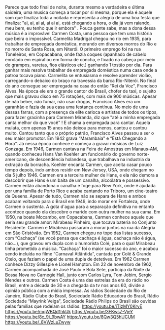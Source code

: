
Parece que todo final de noite, durante mesmo a verdadeira e última saideira, uma musica começa a tocar por si mesma, porque ela é aquele som que finaliza toda a noitada e representa a alegria de uma boa festa que finaliza: 
"ai, ai, ai ai, ai ai ai, está chegando a hora, o dia já vem raiando, meu bem, eu tenho que ir embora" . Pouca gente sabe,  mas a dona dessa música é a improvável Carmen Costa, uma pessoa que tem uma história que beira o impossível.  Carmelita Madrigal chegou no rio em 1935, para trabalhar de empregada doméstica, morando em diversos morros do Rio e no morro de Santa Rosa, em Niterói. O primeiro emprego foi na rua Toneleiros, em Copacabana,  onde fazia coques (apanhado de cabelo enrolado em espiral ou em forma de concha, e fixado na cabeça por meio de grampos, varetas, fios elásticos etc.) ganhando 1 tostão por dia. Para ganhar mais resolve trabalhar de empregada doméstica numa casa onde a patroa tocava piano. Carmelita se entusiasma e resolve aprender violão, carregando-o debaixo do braço na travessia da barca Rio-Niterói. No final do ano consegue ser empregada na casa do então “Rei da Voz", Francisco Alves. Na época ele era o grande cantor do Brasil, chofer de taxi, o sujeito que mais gravou disco em 75 rotações, com mais de 900 músicas. Apesar de não beber, não fumar, não usar drogas, Francisco Alves era um garanhão e fazia da sua casa uma festança contínua. No meio de uma dessas farras, com a presença da elite carioca e artistas de todos os tipos, para fazer gracinha para Carmem Miranda, diz que "até a minha empregada  canta melhor do que você" ! E chama a empregada para cantar. Aquela mulata, com apenas 15 anos não deixou para menos, cantou e cantou muito. Cantou tanto que o próprio patrão, Francisco Alves passou a ser o seu maior promotor.  Em 1942 grava “Marambaia" e “Está Chegando a Hora". Já nessa época conhece e começa a gravar músicas de Luiz Gonzaga.  Em 1946, Carmen cantava na Feira de Amostras em Manaus-AM, quando conheceu Hans Van Koehler 
um funcionário do governo norte-americano, de descendência holandesa, que trabalhava na industria da extração da borracha. Koehler encanta  Carmen, que aceita casar pouco tempo depois, indo ambos residir em New Jersey, USA, onde chegam no dia 5 julho 1946.  Carmen era a terceira mulher de Hans, e ela não demora a descobrir que Hans é  um baita de um canalha, alcoólatra e possessivo. Carmen então abandona o canalha e foge para New York, onde é ajudada por uma família de Porto Rico e acaba cantando no Triboro, um cine-teatro de Queens.  Apesar de tudo, Carmen não se separa de Hans e ambos acabam voltando para o Brasil em 1949, indo morar em Fortaleza, onde Carmen o sustenta. A gota d'agua  para a separação definitiva no entanto acontece quando ela descobre o marido com outra  mulher na sua cama.  Em 1950, na boate Mocambo, em Copacabana,  Carmen conhece aquele que seria seu grande amor: Mirabeau Pinheiro, que tocava bateria no Conjunto Residente.  Carmen e Mirabeau passaram a morar juntos na rua da Alegria em São Cristóvão. Em 1952, Carmen chegou no topo das listas sucesso,  com “Cachaça” (se você pensa que cachaça  é água, cachaça não é água, não…),  que gravou em dupla com o humorista Colé, para o qual Mirabeau tinha prometido a música. “Cachaça” foi o maior sucesso do ano, e acabou sendo incluída no filme “Carnaval Atlântida”, cantada por Colé & Grande Otelo, que faziam o papel de uma dupla de detetives.  Em 1962 Carmen conhece Dizzy Gillespie e Lionel Hampton. Em 22 de novembro de 1962, Carmen acompanhada de José Paulo e Bola Sete, participa da Noite da Bossa Nova no Carnegie Hall, junto com  Carlos Lyra, Tom Jobim, Sergio Mendes e outros.  Carmen Costa é uma das estrelas da era do rádio no Brasil, entre a década de 30 e a chegada da tv nos anos 60, divide a opinião pública com a mídia impressa. As rádios Sociedade do Rio de Janeiro, Rádio Clube do Brasil, Sociedade Rádio Educadora do Brasil, Rádio Sociedade “Mayrink Veiga", Sociedade Rádio Philips do Brasil são ouvidas pelas famílias que rodeiam os rádios. 
https://youtu.be/iTizMY0KrvE 
https://youtu.be/mqWBQd1hkUk 
https://youtu.be/3FKwsZ-VjeY 
https://youtu.be/8c_9i_9bwAY 
https://youtu.be/8Qw3Q5hUCUM 
https://youtu.be/_8VWzLuZwyw 


